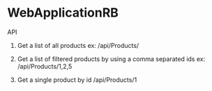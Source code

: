 # WebApplicationRB

API
1. Get a list of all products
ex:
/api/Products/   

2. Get a  list of filtered products by using a comma separated ids
ex:
/api/Products/1,2,5

3. Get a single product by id
/api/Products/1
